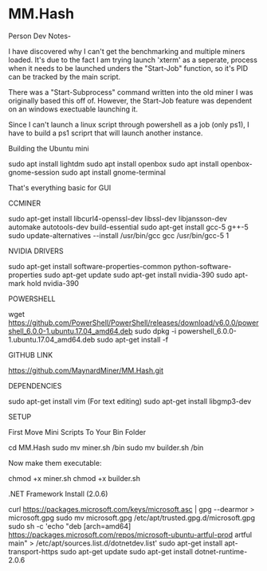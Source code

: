 # MM.Hash

Person Dev Notes-

I have discovered why I can't get the benchmarking and multiple miners loaded. It's due to the fact I am trying launch 'xterm' as a seperate, process when it needs to be launched unders the "Start-Job" function, so it's PID can be tracked by the main script.

There was a "Start-Subprocess" command written into the old miner I was originally based this off of. However, the Start-Job feature was dependent on an windows exectuable launching it.

Since I can't launch a linux script through powershell as a job (only ps1), I have to build a ps1 scriprt that will launch another instance.



Building the Ubuntu mini

sudo apt install lightdm
sudo apt install openbox
sudo apt install openbox-gnome-session
sudo apt install gnome-terminal

That's everything basic for GUI

CCMINER

sudo apt-get install libcurl4-openssl-dev libssl-dev libjansson-dev automake autotools-dev build-essential
sudo apt-get install gcc-5 g++-5
sudo update-alternatives --install /usr/bin/gcc gcc /usr/bin/gcc-5 1

NVIDIA DRIVERS

sudo apt-get install software-properties-common python-software-properties
sudo apt-get update
sudo apt-get install nvidia-390
sudo apt-mark hold nvidia-390

POWERSHELL

wget https://github.com/PowerShell/PowerShell/releases/download/v6.0.0/powershell_6.0.0-1.ubuntu.17.04_amd64.deb
sudo dpkg -i powershell_6.0.0-1.ubuntu.17.04_amd64.deb
sudo apt-get install -f

GITHUB LINK

https://github.com/MaynardMiner/MM.Hash.git

DEPENDENCIES

sudo apt-get install vim (For text editing)
sudo apt-get install libgmp3-dev

SETUP

First Move Mini Scripts To Your Bin Folder

cd MM.Hash
sudo mv miner.sh /bin
sudo mv builder.sh /bin

Now make them executable:

chmod +x miner.sh
chmod +x builder.sh

.NET Framework Install (2.0.6)

curl https://packages.microsoft.com/keys/microsoft.asc | gpg --dearmor > microsoft.gpg
sudo mv microsoft.gpg /etc/apt/trusted.gpg.d/microsoft.gpg
sudo sh -c 'echo "deb [arch=amd64] https://packages.microsoft.com/repos/microsoft-ubuntu-artful-prod artful main" > /etc/apt/sources.list.d/dotnetdev.list'
sudo apt-get install apt-transport-https
sudo apt-get update
sudo apt-get install dotnet-runtime-2.0.6



